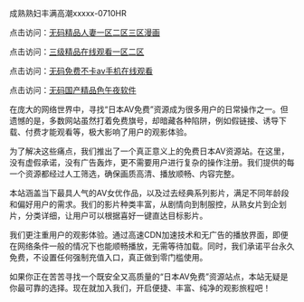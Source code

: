 成熟熟妇丰满高潮xxxxx-0710HR

点击访问：<a href="https://heiliaoxwd5i8.pages.dev">无码精品人妻一区二区三区漫画</a>

点击访问：<a href="https://heiliaowt0d7p.pages.dev">三级精品在线观看一区二区</a>

点击访问：<a href="https://heiliaowzu4ur.pages.dev">无码免费不卡av手机在线观看</a>

点击访问：<a href="https://heiliaoe8ajia.pages.dev">无码国产精品色午夜软件</a>




在庞大的网络世界中，寻找“日本AV免费”资源成为很多用户的日常操作之一。但遗憾的是，多数网站虽然打着免费旗号，却暗藏各种陷阱，例如假链接、诱导下载、付费才能观看等，极大影响了用户的观影体验。

为了解决这些痛点，我们推出了一个真正意义上的免费日本AV资源站。在这里，没有虚假承诺，没有广告轰炸，更不需要用户进行复杂的操作注册。我们提供的每一个资源都经过人工筛选，确保画质高清、播放顺畅、内容完整。

本站涵盖当下最具人气的AV女优作品，以及过去经典系列影片，满足不同年龄段和偏好用户的需求。我们的影片种类丰富，从剧情向到制服控，从熟女片到企划片，分类详细，让用户可以根据喜好一键直达目标影片。

我们更注重用户的观影体验。通过高速CDN加速技术和无广告的播放界面，即便在网络条件一般的情况下也能顺畅播放，无需等待加载。同时，我们承诺平台永久免费，不设置任何强制充值入口，真正做到零门槛使用。

如果你正在苦苦寻找一个既安全又高质量的“日本AV免费”资源站点，本站无疑是你最可靠的选择。现在就加入我们，开启便捷、丰富、纯净的观影旅程吧！

<span style="display:none;">[Canonical link]( https://github.com/ln20250710/riben241 ）</span>

